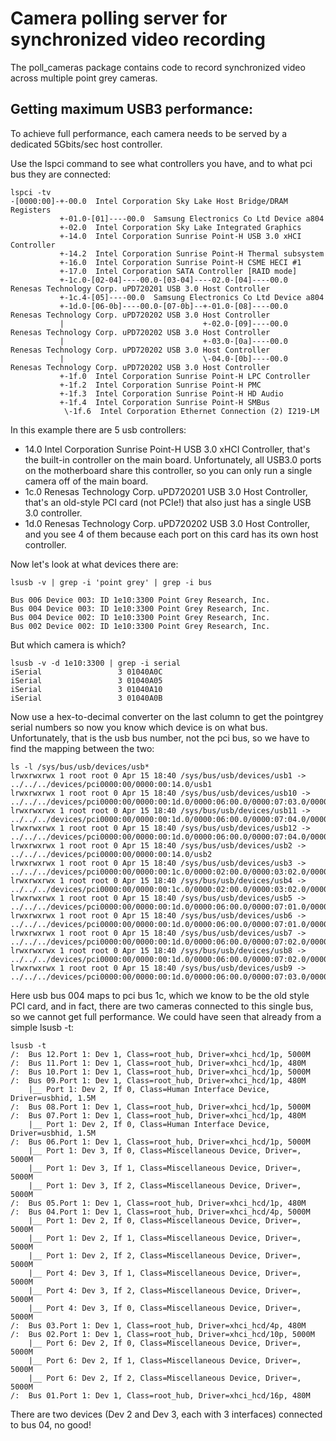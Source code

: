 # Camera polling server for synchronized video recording

The poll_cameras package contains code to record synchronized video
across multiple point grey cameras.

## Getting maximum USB3 performance:
To achieve full performance, each camera needs to be served by a
dedicated 5Gbits/sec host controller.

Use the lspci command to see what controllers you have, and to what pci bus they are connected:

    lspci -tv
    -[0000:00]-+-00.0  Intel Corporation Sky Lake Host Bridge/DRAM Registers
               +-01.0-[01]----00.0  Samsung Electronics Co Ltd Device a804
               +-02.0  Intel Corporation Sky Lake Integrated Graphics
               +-14.0  Intel Corporation Sunrise Point-H USB 3.0 xHCI Controller
               +-14.2  Intel Corporation Sunrise Point-H Thermal subsystem
               +-16.0  Intel Corporation Sunrise Point-H CSME HECI #1
               +-17.0  Intel Corporation SATA Controller [RAID mode]
               +-1c.0-[02-04]----00.0-[03-04]----02.0-[04]----00.0  Renesas Technology Corp. uPD720201 USB 3.0 Host Controller
               +-1c.4-[05]----00.0  Samsung Electronics Co Ltd Device a804
               +-1d.0-[06-0b]----00.0-[07-0b]--+-01.0-[08]----00.0  Renesas Technology Corp. uPD720202 USB 3.0 Host Controller
               |                               +-02.0-[09]----00.0  Renesas Technology Corp. uPD720202 USB 3.0 Host Controller
               |                               +-03.0-[0a]----00.0  Renesas Technology Corp. uPD720202 USB 3.0 Host Controller
               |                               \-04.0-[0b]----00.0  Renesas Technology Corp. uPD720202 USB 3.0 Host Controller
               +-1f.0  Intel Corporation Sunrise Point-H LPC Controller
               +-1f.2  Intel Corporation Sunrise Point-H PMC
               +-1f.3  Intel Corporation Sunrise Point-H HD Audio
               +-1f.4  Intel Corporation Sunrise Point-H SMBus
                \-1f.6  Intel Corporation Ethernet Connection (2) I219-LM


In this example there are 5 usb controllers:

- 14.0  Intel Corporation Sunrise Point-H USB 3.0 xHCI Controller, that's the built-in controller on the main board. Unfortunately, all USB3.0 ports on the motherboard share this controller, so you can only run a single camera off of the main board.
- 1c.0  Renesas Technology Corp. uPD720201 USB 3.0 Host Controller, that's an old-style PCI card (not PCIe!) that also just has a single USB 3.0 controller.
- 1d.0   Renesas Technology Corp. uPD720202 USB 3.0 Host Controller, and you see 4 of them because each port on this card has its own host controller.


Now let's look at what devices there are:

    lsusb -v | grep -i 'point grey' | grep -i bus

    Bus 006 Device 003: ID 1e10:3300 Point Grey Research, Inc. 
    Bus 004 Device 003: ID 1e10:3300 Point Grey Research, Inc. 
    Bus 004 Device 002: ID 1e10:3300 Point Grey Research, Inc. 
    Bus 002 Device 002: ID 1e10:3300 Point Grey Research, Inc. 

But which camera is which? 

    lsusb -v -d 1e10:3300 | grep -i serial
    iSerial                 3 01040A0C
    iSerial                 3 01040A05
    iSerial                 3 01040A10
    iSerial                 3 01040A0B

Now use a hex-to-decimal converter on the last column to get the pointgrey serial numbers so now you know which device is on what bus. Unfortunately, that is the usb bus number, not the pci bus, so we have to find the mapping between the two:

    ls -l /sys/bus/usb/devices/usb*
    lrwxrwxrwx 1 root root 0 Apr 15 18:40 /sys/bus/usb/devices/usb1 -> ../../../devices/pci0000:00/0000:00:14.0/usb1
    lrwxrwxrwx 1 root root 0 Apr 15 18:40 /sys/bus/usb/devices/usb10 -> ../../../devices/pci0000:00/0000:00:1d.0/0000:06:00.0/0000:07:03.0/0000:0a:00.0/usb10
    lrwxrwxrwx 1 root root 0 Apr 15 18:40 /sys/bus/usb/devices/usb11 -> ../../../devices/pci0000:00/0000:00:1d.0/0000:06:00.0/0000:07:04.0/0000:0b:00.0/usb11
    lrwxrwxrwx 1 root root 0 Apr 15 18:40 /sys/bus/usb/devices/usb12 -> ../../../devices/pci0000:00/0000:00:1d.0/0000:06:00.0/0000:07:04.0/0000:0b:00.0/usb12
    lrwxrwxrwx 1 root root 0 Apr 15 18:40 /sys/bus/usb/devices/usb2 -> ../../../devices/pci0000:00/0000:00:14.0/usb2
    lrwxrwxrwx 1 root root 0 Apr 15 18:40 /sys/bus/usb/devices/usb3 -> ../../../devices/pci0000:00/0000:00:1c.0/0000:02:00.0/0000:03:02.0/0000:04:00.0/usb3
    lrwxrwxrwx 1 root root 0 Apr 15 18:40 /sys/bus/usb/devices/usb4 -> ../../../devices/pci0000:00/0000:00:1c.0/0000:02:00.0/0000:03:02.0/0000:04:00.0/usb4
    lrwxrwxrwx 1 root root 0 Apr 15 18:40 /sys/bus/usb/devices/usb5 -> ../../../devices/pci0000:00/0000:00:1d.0/0000:06:00.0/0000:07:01.0/0000:08:00.0/usb5
    lrwxrwxrwx 1 root root 0 Apr 15 18:40 /sys/bus/usb/devices/usb6 -> ../../../devices/pci0000:00/0000:00:1d.0/0000:06:00.0/0000:07:01.0/0000:08:00.0/usb6
    lrwxrwxrwx 1 root root 0 Apr 15 18:40 /sys/bus/usb/devices/usb7 -> ../../../devices/pci0000:00/0000:00:1d.0/0000:06:00.0/0000:07:02.0/0000:09:00.0/usb7
    lrwxrwxrwx 1 root root 0 Apr 15 18:40 /sys/bus/usb/devices/usb8 -> ../../../devices/pci0000:00/0000:00:1d.0/0000:06:00.0/0000:07:02.0/0000:09:00.0/usb8
    lrwxrwxrwx 1 root root 0 Apr 15 18:40 /sys/bus/usb/devices/usb9 -> ../../../devices/pci0000:00/0000:00:1d.0/0000:06:00.0/0000:07:03.0/0000:0a:00.0/usb9


Here usb bus 004 maps to pci bus 1c, which we know to be the old style PCI card, and in fact, there are two cameras connected to this single bus, so we cannot get full performance. We could have seen that already from a simple lsusb -t:

    lsusb -t
    /:  Bus 12.Port 1: Dev 1, Class=root_hub, Driver=xhci_hcd/1p, 5000M
    /:  Bus 11.Port 1: Dev 1, Class=root_hub, Driver=xhci_hcd/1p, 480M
    /:  Bus 10.Port 1: Dev 1, Class=root_hub, Driver=xhci_hcd/1p, 5000M
    /:  Bus 09.Port 1: Dev 1, Class=root_hub, Driver=xhci_hcd/1p, 480M
        |__ Port 1: Dev 2, If 0, Class=Human Interface Device, Driver=usbhid, 1.5M
    /:  Bus 08.Port 1: Dev 1, Class=root_hub, Driver=xhci_hcd/1p, 5000M
    /:  Bus 07.Port 1: Dev 1, Class=root_hub, Driver=xhci_hcd/1p, 480M
        |__ Port 1: Dev 2, If 0, Class=Human Interface Device, Driver=usbhid, 1.5M
    /:  Bus 06.Port 1: Dev 1, Class=root_hub, Driver=xhci_hcd/1p, 5000M
        |__ Port 1: Dev 3, If 0, Class=Miscellaneous Device, Driver=, 5000M
        |__ Port 1: Dev 3, If 1, Class=Miscellaneous Device, Driver=, 5000M
        |__ Port 1: Dev 3, If 2, Class=Miscellaneous Device, Driver=, 5000M
    /:  Bus 05.Port 1: Dev 1, Class=root_hub, Driver=xhci_hcd/1p, 480M
    /:  Bus 04.Port 1: Dev 1, Class=root_hub, Driver=xhci_hcd/4p, 5000M
        |__ Port 1: Dev 2, If 0, Class=Miscellaneous Device, Driver=, 5000M
        |__ Port 1: Dev 2, If 1, Class=Miscellaneous Device, Driver=, 5000M
        |__ Port 1: Dev 2, If 2, Class=Miscellaneous Device, Driver=, 5000M
        |__ Port 4: Dev 3, If 1, Class=Miscellaneous Device, Driver=, 5000M
        |__ Port 4: Dev 3, If 2, Class=Miscellaneous Device, Driver=, 5000M
        |__ Port 4: Dev 3, If 0, Class=Miscellaneous Device, Driver=, 5000M
    /:  Bus 03.Port 1: Dev 1, Class=root_hub, Driver=xhci_hcd/4p, 480M
    /:  Bus 02.Port 1: Dev 1, Class=root_hub, Driver=xhci_hcd/10p, 5000M
        |__ Port 6: Dev 2, If 0, Class=Miscellaneous Device, Driver=, 5000M
        |__ Port 6: Dev 2, If 1, Class=Miscellaneous Device, Driver=, 5000M
        |__ Port 6: Dev 2, If 2, Class=Miscellaneous Device, Driver=, 5000M
    /:  Bus 01.Port 1: Dev 1, Class=root_hub, Driver=xhci_hcd/16p, 480M

There are two devices (Dev 2 and Dev 3, each with 3 interfaces) connected to bus 04, no good!
